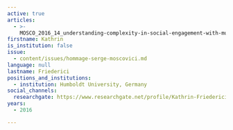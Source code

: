 ```yaml
---
active: true
articles:
  - >-
    MOSCO_2016_14_understanding-complexity-in-social-engagement-with-multiculturalism
firstname: Kathrin
is_institution: false
issue:
  - content/issues/hommage-serge-moscovici.md
language: null
lastname: Friederici
positions_and_institutions:
  - institution: Humboldt University, Germany
social_channels:
  researchgate: https://www.researchgate.net/profile/Kathrin-Friederici
years:
  - 2016

---
```

